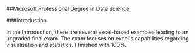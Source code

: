 ##Microsoft Professional Degree in Data Science

###Introduction

In the Introduction, there are several excel-based examples leading to an ungraded
final exam. The exam focuses on excel's capabilities regarding visualisation and 
statistics. I finished with 100%.